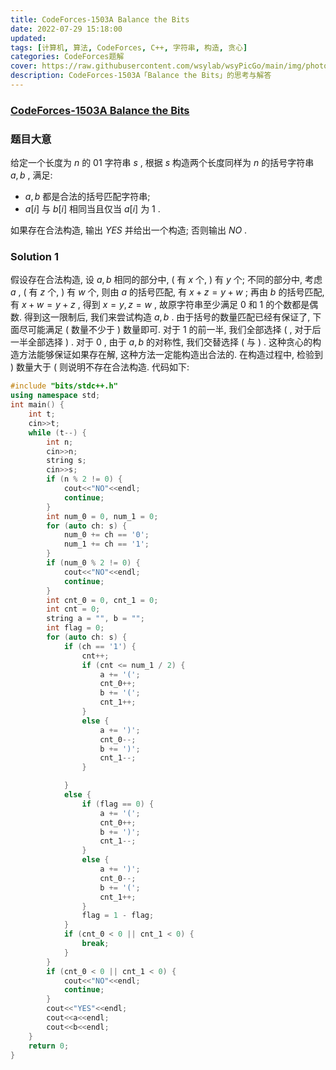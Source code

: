 ```yaml
---
title: CodeForces-1503A Balance the Bits 
date: 2022-07-29 15:18:00
updated:
tags: [计算机, 算法, CodeForces, C++, 字符串, 构造, 贪心]
categories: CodeForces题解
cover: https://raw.githubusercontent.com/wsylab/wsyPicGo/main/img/photo-1511097646266-61a6d20ed830.jpg
description: CodeForces-1503A「Balance the Bits」的思考与解答
---
```

### [CodeForces-1503A Balance the Bits](https://codeforces.com/problemset/problem/1503/A)
### 题目大意
给定一个长度为 $n$ 的 $01$ 字符串 $s$ , 根据 $s$ 构造两个长度同样为 $n$ 的括号字符串 $a, b$ , 满足:
- $a, b$ 都是合法的括号匹配字符串;
- $a[i]$ 与 $b[i]$ 相同当且仅当 $a[i]$ 为 $1$ .

如果存在合法构造, 输出 $YES$ 并给出一个构造; 否则输出 $NO$ .
### Solution 1
假设存在合法构造, 设 $a, b$ 相同的部分中, $($ 有 $x$ 个, $)$ 有 $y$ 个; 不同的部分中, 考虑 $a$ , $($ 有 $z$ 个, $)$ 有 $w$ 个, 则由 $a$ 的括号匹配, 有 $x + z = y + w$ ; 再由 $b$ 的括号匹配, 有 $x + w = y + z$ , 得到 $x = y, z = w$ , 故原字符串至少满足 $0$ 和 $1$ 的个数都是偶数. 得到这一限制后, 我们来尝试构造 $a, b$ . 由于括号的数量匹配已经有保证了, 下面尽可能满足 $($ 数量不少于 $)$ 数量即可. 对于 $1$ 的前一半, 我们全部选择 $($ , 对于后一半全部选择 $)$ . 对于 $0$ , 由于 $a, b$ 的对称性, 我们交替选择 $($ 与 $)$ . 这种贪心的构造方法能够保证如果存在解, 这种方法一定能构造出合法的. 在构造过程中, 检验到 $)$ 数量大于 $($ 则说明不存在合法构造.
代码如下:
```C++
#include "bits/stdc++.h"
using namespace std;
int main() {
    int t;
    cin>>t;
    while (t--) {
        int n;
        cin>>n;
        string s;
        cin>>s;
        if (n % 2 != 0) {
            cout<<"NO"<<endl;
            continue;
        }
        int num_0 = 0, num_1 = 0;
        for (auto ch: s) {
            num_0 += ch == '0';
            num_1 += ch == '1';
        }
        if (num_0 % 2 != 0) {
            cout<<"NO"<<endl;
            continue;
        }
        int cnt_0 = 0, cnt_1 = 0;
        int cnt = 0;
        string a = "", b = "";
        int flag = 0;
        for (auto ch: s) {
            if (ch == '1') {
                cnt++;
                if (cnt <= num_1 / 2) {
                    a += '(';
                    cnt_0++;
                    b += '(';
                    cnt_1++;
                }
                else {
                    a += ')';
                    cnt_0--;
                    b += ')';
                    cnt_1--;
                }

            }
            else {
                if (flag == 0) {
                    a += '(';
                    cnt_0++;
                    b += ')';
                    cnt_1--;
                }
                else {
                    a += ')';
                    cnt_0--;
                    b += '(';
                    cnt_1++;
                }
                flag = 1 - flag;
            }
            if (cnt_0 < 0 || cnt_1 < 0) {
                break;
            }
        }
        if (cnt_0 < 0 || cnt_1 < 0) {
            cout<<"NO"<<endl;
            continue;
        }
        cout<<"YES"<<endl;
        cout<<a<<endl;
        cout<<b<<endl;
    }
    return 0;
}
```